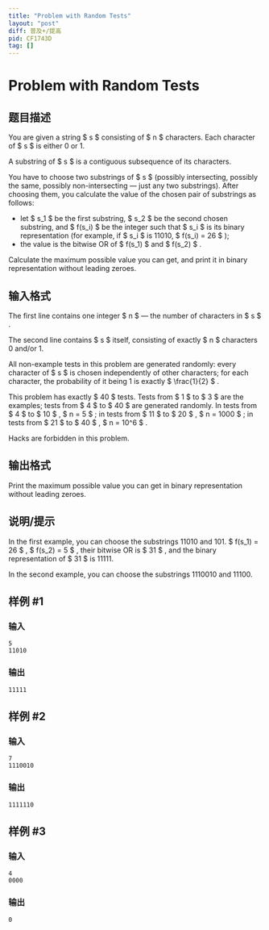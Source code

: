 ```yaml
---
title: "Problem with Random Tests"
layout: "post"
diff: 普及+/提高
pid: CF1743D
tag: []
---
```


# Problem with Random Tests

## 题目描述

You are given a string $ s $ consisting of $ n $ characters. Each character of $ s $ is either 0 or 1.

A substring of $ s $ is a contiguous subsequence of its characters.

You have to choose two substrings of $ s $ (possibly intersecting, possibly the same, possibly non-intersecting — just any two substrings). After choosing them, you calculate the value of the chosen pair of substrings as follows:

- let $ s_1 $ be the first substring, $ s_2 $ be the second chosen substring, and $ f(s_i) $ be the integer such that $ s_i $ is its binary representation (for example, if $ s_i $ is 11010, $ f(s_i) = 26 $ );
- the value is the bitwise OR of $ f(s_1) $ and $ f(s_2) $ .

Calculate the maximum possible value you can get, and print it in binary representation without leading zeroes.

## 输入格式

The first line contains one integer $ n $ — the number of characters in $ s $ .

The second line contains $ s $ itself, consisting of exactly $ n $ characters 0 and/or 1.

All non-example tests in this problem are generated randomly: every character of $ s $ is chosen independently of other characters; for each character, the probability of it being 1 is exactly $ \frac{1}{2} $ .

This problem has exactly $ 40 $ tests. Tests from $ 1 $ to $ 3 $ are the examples; tests from $ 4 $ to $ 40 $ are generated randomly. In tests from $ 4 $ to $ 10 $ , $ n = 5 $ ; in tests from $ 11 $ to $ 20 $ , $ n = 1000 $ ; in tests from $ 21 $ to $ 40 $ , $ n = 10^6 $ .

Hacks are forbidden in this problem.

## 输出格式

Print the maximum possible value you can get in binary representation without leading zeroes.

## 说明/提示

In the first example, you can choose the substrings 11010 and 101. $ f(s_1) = 26 $ , $ f(s_2) = 5 $ , their bitwise OR is $ 31 $ , and the binary representation of $ 31 $ is 11111.

In the second example, you can choose the substrings 1110010 and 11100.

## 样例 #1

### 输入

```
5
11010
```

### 输出

```
11111
```

## 样例 #2

### 输入

```
7
1110010
```

### 输出

```
1111110
```

## 样例 #3

### 输入

```
4
0000
```

### 输出

```
0
```

